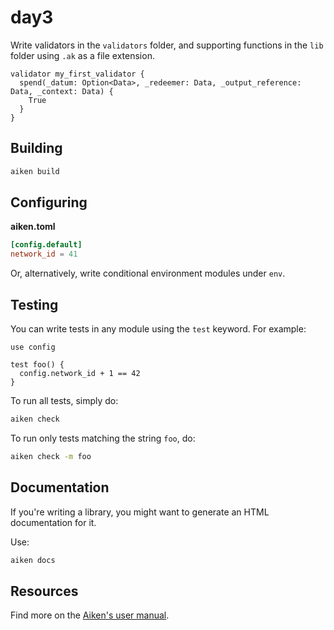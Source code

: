 # day3

Write validators in the `validators` folder, and supporting functions in the `lib` folder using `.ak` as a file extension.

```aiken
validator my_first_validator {
  spend(_datum: Option<Data>, _redeemer: Data, _output_reference: Data, _context: Data) {
    True
  }
}
```

## Building

```sh
aiken build
```

## Configuring

**aiken.toml**
```toml
[config.default]
network_id = 41
```

Or, alternatively, write conditional environment modules under `env`.

## Testing

You can write tests in any module using the `test` keyword. For example:

```aiken
use config

test foo() {
  config.network_id + 1 == 42
}
```

To run all tests, simply do:

```sh
aiken check
```

To run only tests matching the string `foo`, do:

```sh
aiken check -m foo
```

## Documentation

If you're writing a library, you might want to generate an HTML documentation for it.

Use:

```sh
aiken docs
```

## Resources

Find more on the [Aiken's user manual](https://aiken-lang.org).
